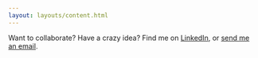 ```yaml
---
layout: layouts/content.html
---
```

Want to collaborate? Have a crazy idea? Find me on <a href="https://www.linkedin.com/in/marcelschouwenaar/">LinkedIn</a>, or <a href="javascript:decryptEmail('aW5mb0BtYXJjZWxzY2hvdXdlbmFhci5ubA==');">send me an email</a>.
